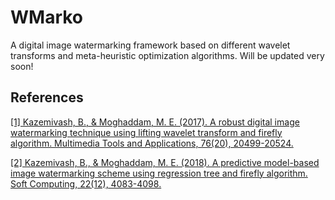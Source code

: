 # WMarko
A digital image watermarking framework based on different wavelet transforms and meta-heuristic optimization algorithms. 
Will be updated very soon!

## References

<a href="https://link.springer.com/article/10.1007/s11042-016-3962-5">[1] Kazemivash, B., & Moghaddam, M. E. (2017). A robust digital image watermarking technique using lifting wavelet transform and firefly algorithm. Multimedia Tools and Applications, 76(20), 20499-20524.</a>

<a href="https://link.springer.com/article/10.1007/s00500-017-2617-4">[2] Kazemivash, B., & Moghaddam, M. E. (2018). A predictive model-based image watermarking scheme using regression tree and firefly algorithm. Soft Computing, 22(12), 4083-4098.</a>
